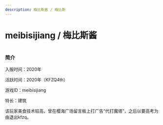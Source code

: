 ```yaml
---
description: 梅比斯酱 / 梅比斯
---
```


# meibisijiang / 梅比斯酱

<figure><img src="https://webstatic-zijgame-1258074638.cos.ap-shanghai.myqcloud.com/img/wiki/player_img_meibisijiang.png" alt=""><figcaption></figcaption></figure>

### 简介

入服时间：2020年

活跃时间：2020年（KFZQ4th）

游戏ID：meibisijiang

特长：建筑

该玩家美食技术较高，曾在樱海广场留言板上打广告“代打魔塔”，之后以要高考为由退出kfzq。
